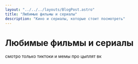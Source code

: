 ```yaml
---
layout: "../../../layouts/BlogPost.astro"
title: "Любимые фильмы и сериалы"
description: "Кино и сериалы, которые стоит посмотреть"
---
```


# Любимые фильмы и сериалы

смотро только тиктоки и мемы про цыплят вк